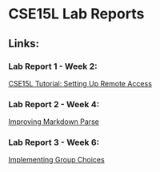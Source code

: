 # CSE15L Lab Reports

## Links:
### Lab Report 1 - Week 2:
[CSE15L Tutorial: Setting Up Remote Access
](https://cbaeucsd.github.io/CSE15L-Lab-Reports/lab-report-1-week-2.html)
### Lab Report 2 - Week 4:
[Improving Markdown Parse
](https://cbaeucsd.github.io/CSE15L-Lab-Reports/lab-report-2-week-4.html)
### Lab Report 3 - Week 6:
[Implementing Group Choices
](https://cbaeucsd.github.io/CSE15L-Lab-Reports/lab-report-3-week-6.html)
